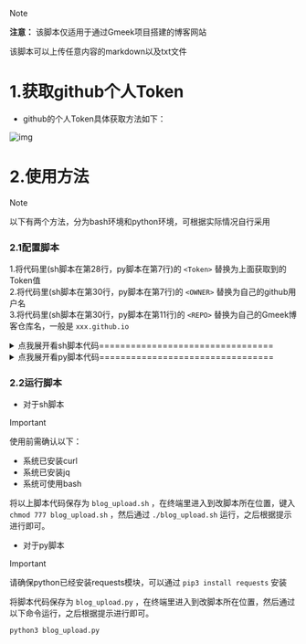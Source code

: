 > [!note]
>
> **注意：** 该脚本仅适用于通过Gmeek项目搭建的博客网站  
>
> 该脚本可以上传任意内容的markdown以及txt文件

# 1.获取github个人Token

- github的个人Token具体获取方法如下：

![img](https://wowpb.pages.dev/file/349f3d72c80b48ba5a3f1.png)

# 2.使用方法

> [!note]
> 以下有两个方法，分为bash环境和python环境，可根据实际情况自行采用

### 2.1配置脚本

1.将代码里(sh脚本在第28行，py脚本在第7行)的 `<Token>` 替换为上面获取到的Token值  
2.将代码里(sh脚本在第30行，py脚本在第7行)的 `<OWNER>` 替换为自己的github用户名  
3.将代码里(sh脚本在第30行，py脚本在第11行)的 `<REPO>` 替换为自己的Gmeek博客仓库名，一般是 `xxx.github.io`

<details>
  <summary> 点我展开看sh脚本代码================================= </summary>
  <pre><code>  

```shell
#!/usr/bin/env bash

# 上传主程序
main_upload_program() {
    local file=$1
    local labels=$2

    # 使用 sed 命令从完整路径中提取文件名
    title=$(echo "$file" | sed -e 's/.*\/\(.*\).md/\1/')

    # 获取文章内容
    content=$(sed "" "$file")

    # 将标签转换成 JSON 数组格式
    labels_json=$(echo "$labels" | sed 's/,/","/g' | sed 's/^/["/' | sed 's/$/"]/')

    # 构建 JSON 数据
    json_data=$(jq -n \
    --arg title "$title" \
    --arg body "$content" \
    --argjson labels "$labels_json" \
    '{title: $title, body: $body, labels: $labels}')

    # 发送 POST 请求
    curl -L \
        -X POST \
        -H "Accept: application/vnd.github+json" \
        -H "Authorization: Bearer <Token>" \
        -H "X-GitHub-Api-Version: 2022-11-28" \
        https://api.github.com/repos/<OWNER>/<REPO>/issues \
        -d "$json_data"
}

# 上传单篇文章
upload_a_single_article() {
    read -p "请输入文章完成路径：" file
    read -p "请输入文章标签(多个标签请用,隔开)：" labels

    main_upload_program "$file" "$labels"}

# 批量上传
batch_upload() {
    read -p "请输入要上传的文件目录(绝对、相对路径皆可)：" file_path
    read -p "请输入文章标签(多个标签请用,隔开)：" labels
    for file in "${file_path}"/*.md
    do
        main_upload_program "$file" "$labels"
    done
}


while true;do
    echo " -----Made by Ronan----- "
    echo " 在键盘上按下对应数字即可选择相应设置"
    echo "————————————————————————————————————————————————————"
    echo " 1. 上传单篇文章"
    echo " 2. 批量上传"
    echo " Q. 退出本程序"
    echo
    read -p "请选择一个选项: " status
    case $status in  
        1)
            upload_a_single_article
            break
        ;;
        2)
            batch_upload
            break
        ;;
        q | Q)
            echo "退出"
            exit 0
        ;;
        *)
            echo "无效选项，请重新选择。"
        ;;
    esac
done
```  
  </code></pre>
</details>

<details>
  <summary> 点我展开看py脚本代码================================= </summary>
  <pre><code>  

```python
import json
import os
import requests

def upload_data(title, content, labels):

    url = "https://api.github.com/repos/<OWNER>/<REPO>/issues"

    header = {
        "Accept": "application/vnd.github+json" ,
        "Authorization": "Bearer <Token>" ,
        "X-GitHub-Api-Version": "2022-11-28"
    }

    data = {
        "title":title,
        "body":content,
        "labels":labels
    }

    json_str = json.dumps(data)

    status_code = requests.post(url=url, headers=header, data=json_str).status_code

    match status_code:
        case 201:
            print("Created, 上传成功")
        case 400:
            print("Bad Request, 错误请求")
        case 403:
            print("Forbidden")
        case 404:
            print("Resource not found")
        case 410:
            print("Gone")
        case 422:
            print("Validation failed, or the endpoint has been spammed. \n 验证失败，或终结点已收到垃圾邮件。")
        case 502:
            print("Service unavailable, 服务不可用")
  

def get_post():

    status = input("\n 1.上传单篇文章 \n 2.批量上传 \n 按下对应数字并回车可选择相应功能：")

    # 获取标签输入并用,分隔
    labels = input("请输入标签，用,隔开：")

    # 将输入的字符串拆分为列表，并去除每个单词前后的空白字符
    labels = [word.strip() for word in labels.split(',')]

    # 上传单篇文章
    if status == "1" :
        file_path = input("请输入文件路径：")

        # 提取文件名并去除扩展名
        title = os.path.splitext(os.path.basename(file_path))[0]

        # 打开并读取文件内容
        with open(file_path, 'r', encoding='utf-8') as file:
            content = file.read()
            upload_data(title, content, labels)

    # 批量上传
    elif status == "2" :
        directory = input("请输入目录路径：")

        # 遍历指定目录下的所有文件
        for filename in os.listdir(directory):
            # 检查文件是否以.md结尾
            if filename.endswith('.md'):
                # 获取title ，去掉文件名中的.md扩展名
                title = os.path.splitext(filename)[0]
    
                # 获取content
                file_path = os.path.join(directory, filename)
                # 打开并读取文件内容
                with open(file_path, 'r', encoding='utf-8') as file:
                    content = file.read()
                    upload_data(title, content, labels)
    else:
        print("已退出程序...")
        exit

if __name__ == "__main__":
    get_post()
```
  </code></pre>
</details>


### 2.2运行脚本

- 对于sh脚本  
> [!important]
> 
> 使用前需确认以下：
> - 系统已安装curl
> - 系统已安装jq
> - 系统可使用bash

将以上脚本代码保存为 `blog_upload.sh` ，在终端里进入到改脚本所在位置，键入 `chmod 777 blog_upload.sh` ，然后通过 `./blog_upload.sh` 运行，之后根据提示进行即可。

- 对于py脚本  
> [!important]
>
> 请确保python已经安装requests模块，可以通过 `pip3 install requests` 安装

将脚本代码保存为 `blog_upload.py` ，在终端里进入到改脚本所在位置，然后通过以下命令运行，之后根据提示进行即可。

```python
python3 blog_upload.py
```


<!-- ##{"timestamp":1722611382}## -->